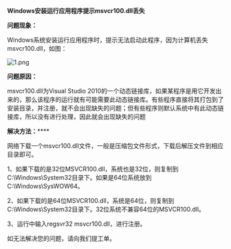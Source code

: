 **Windows安装运行应用程序提示msvcr100.dll丢失**

**问题现象：**

Windows系统安装运行应用程序时，提示无法启动此程序，因为计算机丢失msvcr100.dll，如图：

![1.png](https://img1.jcloudcs.com/cms/cae47844-0d85-4db9-8f32-8717c53559bc20171031101231.png)

**问题原因：**

msvcr100.dll为Visual Studio 2010的一个动态链接库，如果某程序是用它开发出来的，那么该程序的运行就有可能需要此动态链接库。有些程序直接将其打包到了安装目录，并注册，就不会出现缺失的问题；但有些程序则默认系统中有此动态链接库，所以没有进行处理，因此就会出现缺失的问题

**解决方法：******

网络下载一个msvcr100.dll文件，一般是压缩包文件形式，下载后解压文件到相应目录即可。

1、如果下载的是32位MSVCR100.dll，系统也是32位，则复制到C:\Windows\System32目录下。如果是64位系统放到C:\Windows\SysWOW64。

2、如果下载的是64位MSVCR100.dll，系统是64位，则复制到C:\Windows\System32目录下。32位系统不兼容64位的MSVCR100.dll。

3、运行中输入regsvr32 msvcr100.dll，进行注册。

如无法解决您的问题，请向我们提工单。